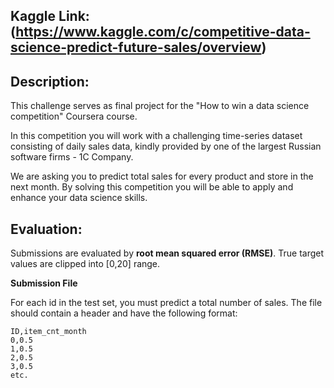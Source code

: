 ## Kaggle Link: (https://www.kaggle.com/c/competitive-data-science-predict-future-sales/overview)

## Description:
This challenge serves as final project for the "How to win a data science competition" Coursera course.

In this competition you will work with a challenging time-series dataset consisting of daily sales data, kindly provided by one of the largest Russian software firms - 1C Company. 

We are asking you to predict total sales for every product and store in the next month. By solving this competition you will be able to apply and enhance your data science skills.


## Evaluation:

Submissions are evaluated by **root mean squared error (RMSE)**. True target values are clipped into [0,20] range.

**Submission File**

For each id in the test set, you must predict a total number of sales. The file should contain a header and have the following format:

```
ID,item_cnt_month
0,0.5
1,0.5
2,0.5
3,0.5
etc.
```

